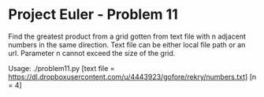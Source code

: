 # Project Euler - Problem 11

Find the greatest product from a grid gotten from text file with n adjacent numbers in the same direction.
Text file can be either local file path or an url.
Parameter n cannot exceed the size of the grid.

Usage: ./problem11.py [text file = https://dl.dropboxusercontent.com/u/4443923/gofore/rekry/numbers.txt] [n = 4]


